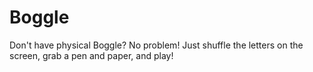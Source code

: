 # Boggle

Don't have physical Boggle? No problem! Just shuffle the letters on the screen, grab a pen and paper, and play!